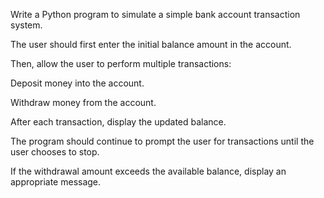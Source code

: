 Write a Python program to simulate a simple bank account transaction system.

The user should first enter the initial balance amount in the account.

Then, allow the user to perform multiple transactions:

Deposit money into the account.

Withdraw money from the account.

After each transaction, display the updated balance.

The program should continue to prompt the user for transactions until the user chooses to stop.

If the withdrawal amount exceeds the available balance, display an appropriate message.

